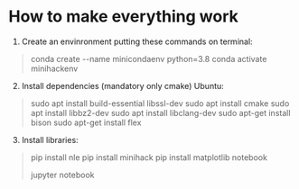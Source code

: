 # How to make everything work

1. Create an envinronment putting these commands on terminal:

> conda create --name minicondaenv python=3.8
> conda activate minihackenv

2. Install dependencies (mandatory only cmake) Ubuntu:


> sudo apt install build-essential libssl-dev 
> sudo apt install cmake
> sudo apt install libbz2-dev 
> sudo apt install libclang-dev 
> sudo apt-get install bison 
> sudo apt-get install flex

3. Install libraries:

> pip install nle
> pip install minihack
> pip install matplotlib notebook
> 
> jupyter notebook

